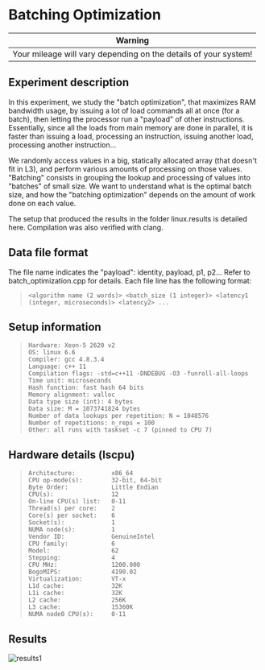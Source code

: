 # Batching Optimization 

<center>

|                              Warning                             |
|:----------------------------------------------------------------:|
| Your mileage will vary depending  on the details of your system! |

</center>

Experiment description
----------------------
In this experiment, we study the "batch optimization", that maximizes RAM bandwidth usage, by issuing a lot of
load commands all at once (for a batch), then letting the processor run a "payload" of other instructions.
Essentially, since all the loads from main memory are done in parallel, it is faster than issuing a load,
processing an instruction, issuing another load, processing another instruction...

We randomly access values in a big, statically allocated array (that doesn't fit in L3), and perform various amounts
of processing on those values. "Batching" consists in grouping the lookup and processing of values into "batches" of
small size. We want to understand what is the optimal batch size, and how the "batching optimization" depends on the
amount of work done on each value.

The setup that produced the results in the folder linux.results is detailed here.
Compilation was also verified with clang.

Data file format
----------------
The file name indicates the "payload": identity, payload, p1, p2... Refer to batch_optimization.cpp for details.
Each file line has the following format:
>     <algorithm name (2 words)> <batch_size (1 integer)> <latency1 (integer, microseconds)> <latency2> ...

Setup information
-----------------

>     Hardware: Xeon-5 2620 v2
>     OS: linux 6.6
>     Compiler: gcc 4.8.3.4
>     Language: c++ 11
>     Compilation flags: -std=c++11 -DNDEBUG -O3 -funroll-all-loops
>     Time unit: microseconds
>     Hash function: fast hash 64 bits
>     Memory alignment: valloc
>     Data type size (int): 4 bytes
>     Data size: M = 1073741824 bytes
>     Number of data lookups per repetition: N = 1048576
>     Number of repetitions: n_reps = 100
>     Other: all runs with taskset -c 7 (pinned to CPU 7)

Hardware details (lscpu)
------------------------

>     Architecture:          x86_64
>     CPU op-mode(s):        32-bit, 64-bit
>     Byte Order:            Little Endian
>     CPU(s):                12
>     On-line CPU(s) list:   0-11
>     Thread(s) per core:    2
>     Core(s) per socket:    6
>     Socket(s):             1
>     NUMA node(s):          1
>     Vendor ID:             GenuineIntel
>     CPU family:            6
>     Model:                 62
>     Stepping:              4
>     CPU MHz:               1200.000
>     BogoMIPS:              4190.02
>     Virtualization:        VT-x
>     L1d cache:             32K
>     L1i cache:             32K
>     L2 cache:              256K
>     L3 cache:              15360K
>     NUMA node0 CPU(s):     0-11

Results
-------

![results1](https://github.com/ferd36/batching-optimization/blob/master/results-side-by-side.png|alt=side-by-side)
